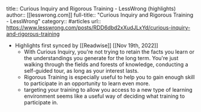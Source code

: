 title:: Curious Inquiry and Rigorous Training - LessWrong (highlights)
author:: [[lesswrong.com]]
full-title:: "Curious Inquiry and Rigorous Training - LessWrong"
category:: #articles
url:: https://www.lesswrong.com/posts/RDD6dbd2xXudJLxYd/curious-inquiry-and-rigorous-training

- Highlights first synced by [[Readwise]] [[Nov 19th, 2022]]
	- With Curious Inquiry, you're not trying to retain the facts you learn or the understandings you generate for the long term. You're just walking through the fields and forests of knowledge, conducting a self-guided tour, as long as your interest lasts.
	- Rigorous Training is especially useful to help you to gain enough skill to participate in an opportunity to learn even more.
	- targeting your training to allow you access to a new type of learning environment seems like a useful way of deciding what training to participate in.